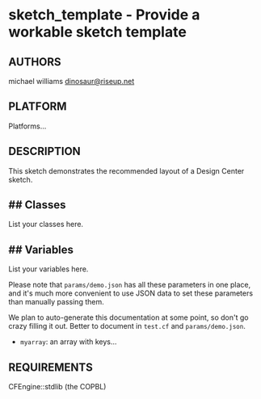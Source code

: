 # sketch_template - Provide a workable sketch template

## AUTHORS
michael williams <dinosaur@riseup.net>

## PLATFORM

Platforms...

## DESCRIPTION

This sketch demonstrates the recommended layout of a Design Center
sketch.

## ## Classes

List your classes here.

## ## Variables

List your variables here.

Please note that `params/demo.json` has all these parameters in one
place, and it's much more convenient to use JSON data to set these
parameters than manually passing them.

We plan to auto-generate this documentation at some point, so don't go
crazy filling it out.  Better to document in `test.cf` and
`params/demo.json`.

* `myarray`: an array with keys...

## REQUIREMENTS

CFEngine::stdlib (the COPBL)

